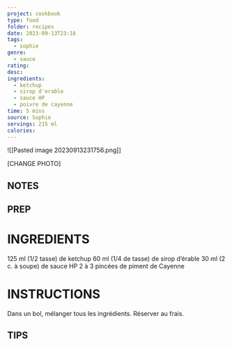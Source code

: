 ```yaml
---
project: cookbook
type: food
folder: recipes
date: 2023-09-13T23:16
tags:
  - sophie
genre:
  - sauce
rating: 
desc: 
ingredients:
  - ketchup
  - sirop d'erable
  - sauce HP
  - poivre de cayenne
time: 5 mins
source: Sophie
servings: 215 ml
calories:
---
```


![[Pasted image 20230913231756.png]]

[CHANGE PHOTO]


## NOTES




## PREP


# INGREDIENTS

125 ml (1/2 tasse) de ketchup 60 ml (1/4 de tasse) de sirop d’érable 30 ml (2 c. à soupe) de sauce HP 2 à 3 pincées de piment de Cayenne

# INSTRUCTIONS

Dans un bol, mélanger tous les ingrédients. Réserver au frais.

## TIPS



